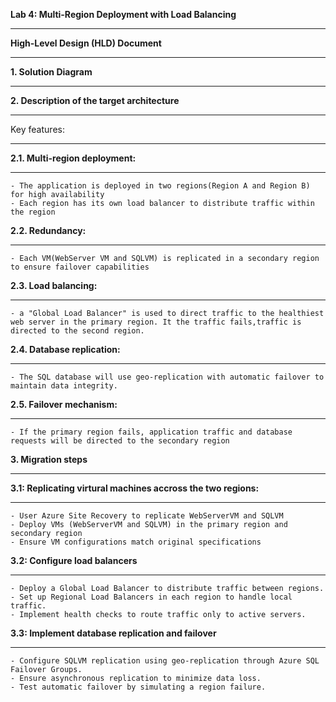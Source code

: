 
**Lab 4: Multi-Region Deployment with Load Balancing**
***************************************************

**High-Level Design (HLD) Document**
**********************************

**1. Solution Diagram**
********************



**2. Description of the target architecture**
******************************************
Key features:
*************
**2.1. Multi-region deployment:**
*****************************
    - The application is deployed in two regions(Region A and Region B) for high availability
    - Each region has its own load balancer to distribute traffic within the region
    
**2.2. Redundancy:** 
***************
    - Each VM(WebServer VM and SQLVM) is replicated in a secondary region to ensure failover capabilities
    
**2.3. Load balancing:**
*********************
    - a "Global Load Balancer" is used to direct traffic to the healthiest web server in the primary region. It the traffic fails,traffic is directed to the second region.
**2.4. Database replication:**
**************************
    - The SQL database will use geo-replication with automatic failover to maintain data integrity.
**2.5. Failover mechanism:**
*************************
    - If the primary region fails, application traffic and database requests will be directed to the secondary region

**3. Migration steps**
*******************

**3.1: Replicating virtural machines accross the two regions:**
****************************************************************
    - User Azure Site Recovery to replicate WebServerVM and SQLVM 
    - Deploy VMs (WebServerVM and SQLVM) in the primary region and secondary region 
    - Ensure VM configurations match original specifications

**3.2: Configure load balancers**
************************************
    - Deploy a Global Load Balancer to distribute traffic between regions.
    - Set up Regional Load Balancers in each region to handle local traffic.
    - Implement health checks to route traffic only to active servers.

**3.3: Implement database replication and failover**
*****************************************************
    - Configure SQLVM replication using geo-replication through Azure SQL Failover Groups.
    - Ensure asynchronous replication to minimize data loss.
    - Test automatic failover by simulating a region failure.
